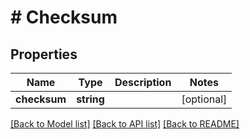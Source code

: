 # # Checksum

## Properties

Name | Type | Description | Notes
------------ | ------------- | ------------- | -------------
**checksum** | **string** |  | [optional]

[[Back to Model list]](../../README.md#models) [[Back to API list]](../../README.md#endpoints) [[Back to README]](../../README.md)
